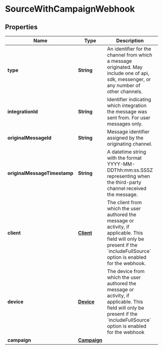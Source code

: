 

# SourceWithCampaignWebhook

## Properties

Name | Type | Description | Notes
------------ | ------------- | ------------- | -------------
**type** | **String** | An identifier for the channel from which a message originated. May include one of api, sdk, messenger, or any number of other channels. |  [optional]
**integrationId** | **String** | Identifier indicating which integration the message was sent from. For user messages only. |  [optional]
**originalMessageId** | **String** | Message identifier assigned by the originating channel. |  [optional]
**originalMessageTimestamp** | **String** | A datetime string with the format YYYY-MM-DDThh:mm:ss.SSSZ representing when the third-party channel received the message. |  [optional]
**client** | [**Client**](Client.md) | The client from which the user authored the message or activity, if applicable. This field will only be present if the &#x60;includeFullSource&#x60; option is enabled for the webhook. |  [optional]
**device** | [**Device**](Device.md) | The device from which the user authored the message or activity, if applicable. This field will only be present if the &#x60;includeFullSource&#x60; option is enabled for the webhook |  [optional]
**campaign** | [**Campaign**](Campaign.md) |  |  [optional]



